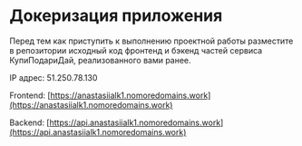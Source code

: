 # Докеризация приложения

Перед тем как приступить к выполнению проектной работы разместите в репозитории исходный код фронтенд и бэкенд частей сервиса КупиПодариДай, реализованного вами ранее.

IP адрес: 51.250.78.130

Frontend: [https://anastasiialk1.nomoredomains.work](https://anastasiialk1.nomoredomains.work)

Backend: [https://api.anastasiialk1.nomoredomains.work](https://api.anastasiialk1.nomoredomains.work)
